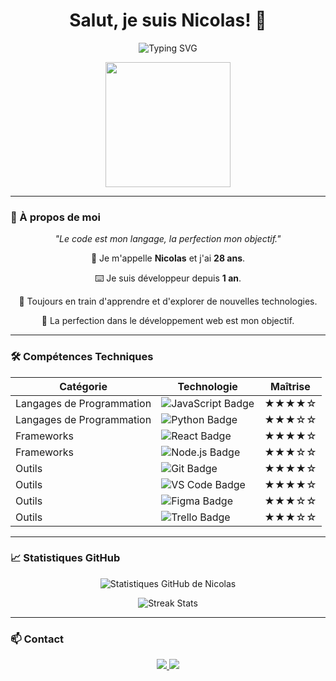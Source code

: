 

<h1 class="header" align="center">Salut, je suis Nicolas! 👋</h1>

<!-- Animated typing text -->
<p align="center">
  <img src="https://readme-typing-svg.herokuapp.com?font=Fira+Code&size=35&duration=3000&pause=500&color=58A6FF&width=605&lines=Toujours+En+Apprentissage;" alt="Typing SVG">
</p>

<!-- Animated GIF -->
<p align="center">
  <img src="https://media.giphy.com/media/26tn33aiTi1jkl6H6/giphy.gif" width="200">
</p>

---

### 🌟 À propos de moi

<p align="center">
  <em>"Le code est mon langage, la perfection mon objectif."</em>
</p>

<div align="center">
  <p>💼 Je m'appelle <strong>Nicolas</strong> et j'ai <strong>28 ans</strong>.</p>
  <p>⌨️ Je suis développeur depuis <strong>1 an</strong>.</p>
  <p>🌱 Toujours en train d'apprendre et d'explorer de nouvelles technologies.</p>
  <p>🚀 La perfection dans le développement web est mon objectif.</p>
</div>

---

### 🛠️ Compétences Techniques

<div align="center">
  <table>
    <thead>
      <tr>
        <th>Catégorie</th>
        <th>Technologie</th>
        <th>Maîtrise</th>
      </tr>
    </thead>
    <tbody>
      <tr>
        <td>Langages de Programmation</td>
        <td><img src="https://img.shields.io/badge/JavaScript-F7DF1E?style=flat&logo=javascript&logoColor=black" alt="JavaScript Badge"></td>
        <td>★★★★☆</td>
      </tr>
      <tr>
        <td>Langages de Programmation</td>
        <td><img src="https://img.shields.io/badge/Python-3776AB?style=flat&logo=python&logoColor=white" alt="Python Badge"></td>
        <td>★★★☆☆</td>
      </tr>
      <tr>
        <td>Frameworks</td>
        <td><img src="https://img.shields.io/badge/React-61DAFB?style=flat&logo=react&logoColor=black" alt="React Badge"></td>
        <td>★★★★☆</td>
      </tr>
      <tr>
        <td>Frameworks</td>
        <td><img src="https://img.shields.io/badge/Node.js-339933?style=flat&logo=node-dot-js&logoColor=white" alt="Node.js Badge"></td>
        <td>★★★☆☆</td>
      </tr>
      <tr>
        <td>Outils</td>
        <td><img src="https://img.shields.io/badge/Git-F05032?style=flat&logo=git&logoColor=white" alt="Git Badge"></td>
        <td>★★★★☆</td>
      </tr>
      <tr>
        <td>Outils</td>
        <td><img src="https://img.shields.io/badge/VS%20Code-007ACC?style=flat&logo=visual-studio-code&logoColor=white" alt="VS Code Badge"></td>
        <td>★★★★☆</td>
      </tr>
      <tr>
        <td>Outils</td>
        <td><img src="https://img.shields.io/badge/Figma-F24E1E?style=flat&logo=figma&logoColor=white" alt="Figma Badge"></td>
        <td>★★★☆☆</td>
      </tr>
      <tr>
        <td>Outils</td>
        <td><img src="https://img.shields.io/badge/Trello-0052CC?style=flat&logo=trello&logoColor=white" alt="Trello Badge"></td>
        <td>★★★☆☆</td>
      </tr>
    </tbody>
  </table>
</div>

---

### 📈 Statistiques GitHub

<p align="center">
  <img src="https://github-readme-stats.vercel.app/api?username=NikotoKoto&show_icons=true&theme=radical" alt="Statistiques GitHub de Nicolas">
</p>

<p align="center">
  <img src="https://github-readme-streak-stats.herokuapp.com?user=NikotoKoto&theme=radical" alt="Streak Stats">
</p>

---

### 📫 Contact

<p align="center">
  <a href="https://www.linkedin.com/in/tonprofil" target="_blank">
    <img src="https://img.shields.io/badge/-LinkedIn-0A66C2?logo=linkedin&logoColor=fff">
  </a>
  <a href="mailto:tonemail@example.com">
    <img src="https://img.shields.io/badge/-Email-D14836?logo=gmail&logoColor=fff">
  </a>
</p>
